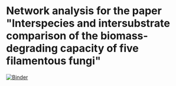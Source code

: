 # Network analysis for the paper "Interspecies and intersubstrate comparison of the biomass-degrading capacity of five filamentous fungi"

[![Binder](https://mybinder.org/badge.svg)](https://mybinder.org/v2/gh/fdelogu/fungi-proteomics-net.git/master?urlpath=rstudio)
